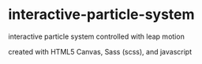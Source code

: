 interactive-particle-system
===========================

interactive particle system controlled with leap motion

created with HTML5 Canvas, Sass (scss), and javascript
